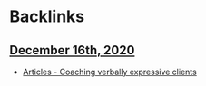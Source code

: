 
# Backlinks
## [December 16th, 2020](<December 16th, 2020.md>)
- [Articles - Coaching verbally expressive clients](<Articles - Coaching verbally expressive clients.md>)

